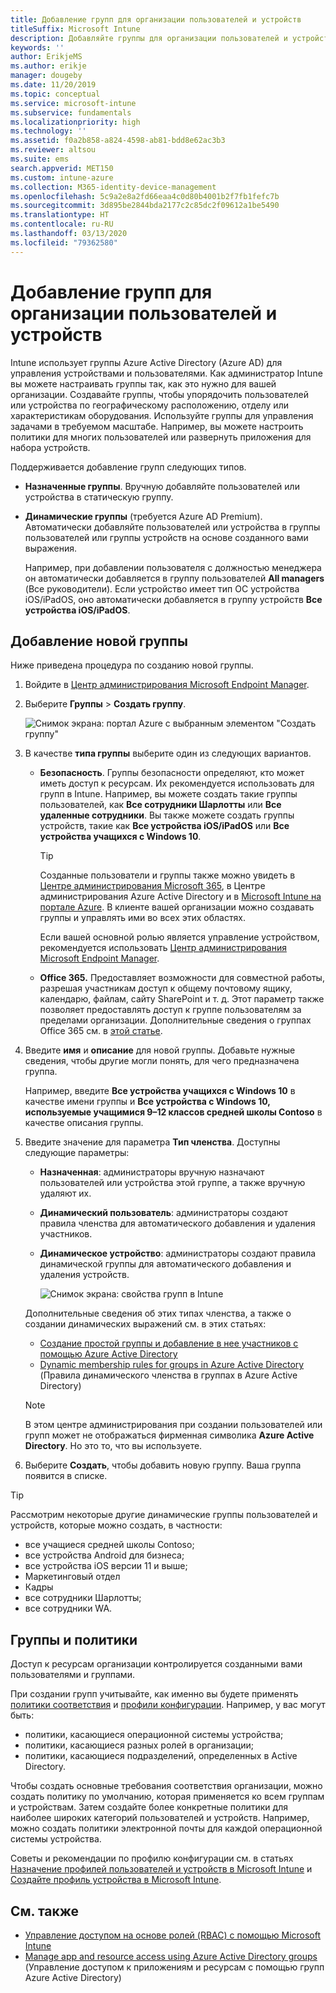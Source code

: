 ```yaml
---
title: Добавление групп для организации пользователей и устройств
titleSuffix: Microsoft Intune
description: Добавляйте группы для организации пользователей и устройств по местоположению, отделу или характеристикам оборудования.
keywords: ''
author: ErikjeMS
ms.author: erikje
manager: dougeby
ms.date: 11/20/2019
ms.topic: conceptual
ms.service: microsoft-intune
ms.subservice: fundamentals
ms.localizationpriority: high
ms.technology: ''
ms.assetid: f0a2b858-a824-4598-ab81-bdd8e62ac3b3
ms.reviewer: altsou
ms.suite: ems
search.appverid: MET150
ms.custom: intune-azure
ms.collection: M365-identity-device-management
ms.openlocfilehash: 5c9a2e8a2fd66eaa4c0d80b4001b2f7fb1fefc7b
ms.sourcegitcommit: 3d895be2844bda2177c2c85dc2f09612a1be5490
ms.translationtype: HT
ms.contentlocale: ru-RU
ms.lasthandoff: 03/13/2020
ms.locfileid: "79362580"
---
```

# <a name="add-groups-to-organize-users-and-devices"></a>Добавление групп для организации пользователей и устройств

Intune использует группы Azure Active Directory (Azure AD) для управления устройствами и пользователями. Как администратор Intune вы можете настраивать группы так, как это нужно для вашей организации. Создавайте группы, чтобы упорядочить пользователей или устройства по географическому расположению, отделу или характеристикам оборудования. Используйте группы для управления задачами в требуемом масштабе. Например, вы можете настроить политики для многих пользователей или развернуть приложения для набора устройств.

Поддерживается добавление групп следующих типов.

- **Назначенные группы**. Вручную добавляйте пользователей или устройства в статическую группу. 
- **Динамические группы** (требуется Azure AD Premium). Автоматически добавляйте пользователей или устройства в группы пользователей или группы устройств на основе созданного вами выражения.

  Например, при добавлении пользователя с должностью менеджера он автоматически добавляется в группу пользователей **All managers** (Все руководители). Если устройство имеет тип ОС устройства iOS/iPadOS, оно автоматически добавляется в группу устройств **Все устройства iOS/iPadOS**.

## <a name="add-a-new-group"></a>Добавление новой группы

Ниже приведена процедура по созданию новой группы.

1. Войдите в [Центр администрирования Microsoft Endpoint Manager](https://go.microsoft.com/fwlink/?linkid=2109431).
2. Выберите **Группы** > **Создать группу**.

   ![Снимок экрана: портал Azure с выбранным элементом "Создать группу"](./media/groups-add/groups-add-new.png)

3. В качестве **типа группы** выберите один из следующих вариантов.

    - **Безопасность**. Группы безопасности определяют, кто может иметь доступ к ресурсам. Их рекомендуется использовать для групп в Intune. Например, вы можете создать такие группы пользователей, как **Все сотрудники Шарлотты** или **Все удаленные сотрудники**. Вы также можете создать группы устройств, такие как **Все устройства iOS/iPadOS** или **Все устройства учащихся с Windows 10**.

        > [!TIP]
        > Созданные пользователи и группы также можно увидеть в [Центре администрирования Microsoft 365](https://admin.microsoft.com), в Центре администрирования Azure Active Directory и в [Microsoft Intune на портале Azure](https://go.microsoft.com/fwlink/?linkid=2090973). В клиенте вашей организации можно создавать группы и управлять ими во всех этих областях.
        >
        > Если вашей основной ролью является управление устройством, рекомендуется использовать [Центр администрирования Microsoft Endpoint Manager](https://go.microsoft.com/fwlink/?linkid=2109431).

    - **Office 365.** Предоставляет возможности для совместной работы, разрешая участникам доступ к общему почтовому ящику, календарю, файлам, сайту SharePoint и т. д. Этот параметр также позволяет предоставлять доступ к группе пользователям за пределами организации. Дополнительные сведения о группах Office 365 см. в [этой статье](https://support.office.com/article/learn-about-office-365-groups-b565caa1-5c40-40ef-9915-60fdb2d97fa2).

4. Введите **имя** и **описание** для новой группы. Добавьте нужные сведения, чтобы другие могли понять, для чего предназначена группа.

    Например, введите **Все устройства учащихся с Windows 10** в качестве имени группы и **Все устройства с Windows 10, используемые учащимися 9–12 классов средней школы Contoso** в качестве описания группы.

5. Введите значение для параметра **Тип членства**. Доступны следующие параметры:

    - **Назначенная**: администраторы вручную назначают пользователей или устройства этой группе, а также вручную удаляют их.
    - **Динамический пользователь**: администраторы создают правила членства для автоматического добавления и удаления участников.
    - **Динамическое устройство**: администраторы создают правила динамической группы для автоматического добавления и удаления устройств.

        ![Снимок экрана: свойства групп в Intune](./media/groups-add/groups-add-properties.png)

    Дополнительные сведения об этих типах членства, а также о создании динамических выражений см. в этих статьях:

    - [Создание простой группы и добавление в нее участников с помощью Azure Active Directory](https://docs.microsoft.com/azure/active-directory/fundamentals/active-directory-groups-create-azure-portal)
    - [Dynamic membership rules for groups in Azure Active Directory](https://docs.microsoft.com/azure/active-directory/users-groups-roles/groups-dynamic-membership) (Правила динамического членства в группах в Azure Active Directory)

    > [!NOTE]
    > В этом центре администрирования при создании пользователей или групп может не отображаться фирменная символика **Azure Active Directory**. Но это то, что вы используете.

6. Выберите **Создать**, чтобы добавить новую группу. Ваша группа появится в списке.

> [!TIP]
> Рассмотрим некоторые другие динамические группы пользователей и устройств, которые можно создать, в частности:
>
> - все учащиеся средней школы Contoso;
> - все устройства Android для бизнеса;
> - все устройства iOS версии 11 и выше;
> - Маркетинговый отдел
> - Кадры
> - все сотрудники Шарлотты;
> - все сотрудники WA.

## <a name="groups-and-policies"></a>Группы и политики

Доступ к ресурсам организации контролируется созданными вами пользователями и группами.

При создании групп учитывайте, как именно вы будете применять [политики соответствия](../protect/device-compliance-get-started.md) и [профили конфигурации](../configuration/device-profiles.md). Например, у вас могут быть:

- политики, касающиеся операционной системы устройства;
- политики, касающиеся разных ролей в организации;
- политики, касающиеся подразделений, определенных в Active Directory.

Чтобы создать основные требования соответствия организации, можно создать политику по умолчанию, которая применяется ко всем группам и устройствам. Затем создайте более конкретные политики для наиболее широких категорий пользователей и устройств. Например, можно создать политики электронной почты для каждой операционной системы устройства.

Советы и рекомендации по профилю конфигурации см. в статьях [Назначение профилей пользователей и устройств в Microsoft Intune](../configuration/device-profile-assign.md#user-groups-vs-device-groups) и [Создайте профиль устройства в Microsoft Intune](../configuration/device-profile-create.md#recommendations).

## <a name="see-also"></a>См. также

- [Управление доступом на основе ролей (RBAC) с помощью Microsoft Intune](role-based-access-control.md)
- [Manage app and resource access using Azure Active Directory groups](https://docs.microsoft.com/azure/active-directory/active-directory-manage-groups) (Управление доступом к приложениям и ресурсам с помощью групп Azure Active Directory)
